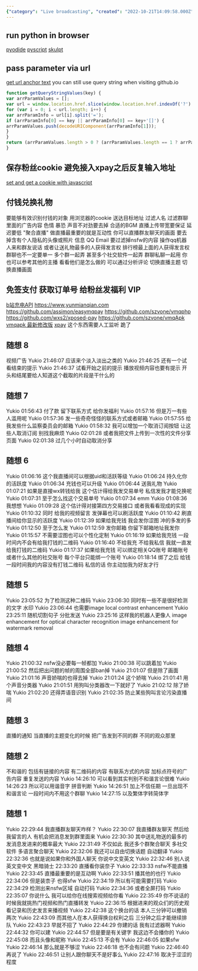 ```yaml
---
{"category": "Live broadcasting", "created": "2022-10-21T14:09:58.000Z", "date": "2022-10-21 14:09:58", "description": "This article dives into optimizing live broadcasts for an enhanced user experience. It explores the use of Python in a web browser along with various features such as QR code detection, content filtering, interactive chats, reward systems, low latency streaming, and ad management to improve the overall quality and engagement of live broadcasts.", "modified": "2022-12-12T19:43:34.514Z", "tags": ["live broadcast", "user experience", "Python", "QR code detection", "content filtering", "chat interactions", "reward systems", "low latency streaming", "ad management"], "title": "关于做直播 about live streaming"}
---
```

## run python in browser
[pyodide](https://python-in-browser.com/)
[pyscript](https://coderoasis.com/run-python-in-the-web-browser/)
[skulpt](http://skulpt.org/)
## pass parameter via url
[get url anchor text](https://programming.bogdanbucur.eu/how-to-get-the-url-anchor-with-javascript/)
you can still use query string when visiting github.io
```javascript
function getQueryStringValues(key) {
var arrParamValues = [];
var url = window.location.href.slice(window.location.href.indexOf('?') + 1).split('&');
for (var i = 0; i < url.length; i++) {
var arrParamInfo = url[i].split('=');
if (arrParamInfo[0] == key || arrParamInfo[0] == key+'[]') {
arrParamValues.push(decodeURIComponent(arrParamInfo[1]));
}
}
return (arrParamValues.length > 0 ? (arrParamValues.length == 1 ? arrParamValues[0] : arrParamValues) : null);
}
```
## 保存粉丝cookie 避免接入xpay之后反复输入地址
[set and get a cookie with javascript](https://www.tutorialspoint.com/How-to-set-a-cookie-and-get-a-cookie-with-JavaScript)
## 付钱兑换礼物
要能够有效识别付钱的对象 用浏览器的cookie 送达目标地址
过滤人名
过滤群聊里面的广告内容 色情 暴恐 声音不对劲要去掉 合适的BGM
直播上传带宽要保证 延迟要低
"聚合直播"
做直播最重要的就是互动性
你可以直播群友聊天的画面 要去掉含有个人隐私的头像或照片 信息 QQ Email 要过滤掉nsfw的内容 操作qq机器人来和群友说话 或者让送礼物最多的人获得发言权 排行榜最上面的人获得发言权 群聊也不一定要单一 多个群一起弄 甚至多个社交软件一起弄 群聊私聊一起用
你也可以参考其他的主播 看看他们是怎么做的
可以通过分析评论 切换直播主题 切换直播画面
## 免签支付 获取订单号 给粉丝发福利 VIP
[b站充电API](https://github.com/SocialSisterYi/bilibili-API-collect/blob/be65d5f05b8024acf2b34c583a5d66144ec3c141/electric/WeChat&Alipay.md)
https://www.yunmianqian.com
https://github.com/assimon/easymqpay
https://github.com/szvone/vmqphp
https://github.com/wxs2/xposed-pay
https://github.com/szvone/vmqApk
[vmqapk 最新修改版](https://github.com/zwc456baby/vmqApk)
[xpay](https://github.com/Exrick/xpay) 这个东西需要人工监听 跪了
## 随想 8
视频广告
Yukio 21:46:07
应该来个淡入淡出之类的
Yukio 21:46:25
还有一个试看结束的提示
Yukio 21:46:37
试看开始之前的提示
播放视频内容也要有提示 开头和结尾要给人知道这个截取的片段是干什么的
## 随想 7
Yukio 01:56:43
付了款 留下联系方式 给你发福利
Yukio 01:57:16
但是万一有些人滥用呢
Yukio 01:57:36
发一些奇奇怪怪的联系方式或者邮箱
Yukio 01:57:55
给我发些什么监察委员会的邮箱
Yukio 01:58:32
我可以增加一个取消订阅按钮 让这些人取消订阅 别找我麻烦
Yukio 02:01:28
或者我把文件上传到一次性的文件分享页面
Yukio 02:01:38
过几个小时自动取消分享
## 随想 6
Yukio 01:06:16
这个我直播间可以根据uid和活跃等级
Yukio 01:06:24
持久化你的活跃度
Yukio 01:06:34
充钱也可以升级
Yukio 01:06:44
送我礼物
Yukio 01:07:21
如果是直接wx转钱给我 这个估计得给我发交易单号 私信发我才能兑换呢
Yukio 01:07:31
至于怎么找这个交易单号
Yukio 01:07:34
emm
Yukio 01:08:36
我想想
Yukio 01:09:28
这个估计得对接第四方交易接口 或者我看看现成的实现
Yukio 01:10:32
同时 给我的视频留言 发弹幕也可以刷活跃度
Yukio 01:10:42
刷直播间给你显示的活跃度
Yukio 01:12:39
如果给我充钱 我会发你涩图 冲的多发的多
Yukio 01:12:50
至于怎么发
Yukio 01:12:59
发你邮箱 你留下邮箱地址我发你
Yukio 01:15:57
不需要涩图也可以个性化定制
Yukio 01:16:19
如果给我充钱 一段时间内不会有给我打钱的二维码
Yukio 01:16:40
不给我充 不给我私信 我就一直发给我打钱的二维码
Yukio 01:17:37
如果给我充钱 可以绑定相关QQ账号 邮箱账号 或者什么其他的社交账号 每个平台只能绑一个账号
Yukio 01:18:14
绑了之后 给钱 一段时间我的内容没有打钱二维码 私信的话
你主动加我为好友才行
## 随想 5
Yukio 23:05:52
为了检测这种二维码
Yukio 23:06:30
同时有一些不是很好检测的文字 水印
Yukio 23:06:44
也需要image local contrast enhancement
Yukio 23:25:11
随机切割句子 分批发送
Yukio 23:25:16
这样我的机器人更像人
image enhancement for optical character recognition
image enhancement for watermark removal
## 随想 4
Yukio 21:00:32
nsfw没必要每一帧都加
Yukio 21:00:38
可以跳着加
Yukio 21:00:52
然后把出问题的帧的周围全部ban掉
Yukio 21:01:07
但是除了画面
Yukio 21:01:16
声音娇喘的也得去掉
Yukio 21:01:24
这个娇喘
Yukio 21:01:41
用个声音分类器
Yukio 21:01:51
用狗叫分类器改一下就好了
Yukio 21:02:12
除了娇喘
Yukio 21:02:20
还得弄语音识别
Yukio 21:02:35
防止某些狗叫言论污染直播间
## 随想 3
直播的通知 当直播的主题变化的时候 把广告发到不同的群 不同的观众那里
## 随想 2
不和谐的 包括有链接的内容 有二维码的内容 有联系方式的内容  加标点符号的广告内容 重复发送的内容
Yukio 14:26:10
可以看到其实判别不和谐言论很难
Yukio 14:26:23
所以可以用谐音字 拼音判断
Yukio 14:26:51
加上不信任期 一旦出现不和谐言论 一段时间内不用这个群聊
Yukio 14:27:15
以及繁体字转简体字
## 随想 1
Yukio 22:29:44
我直播群友聊天咋样？
Yukio 22:30:07
我直播群友聊天 然后给我留言的人 有机会把消息发到群里面来
Yukio 22:30:30
其中送礼物送的最多的发消息发进来的概率最大
Yukio 22:31:49
不仅如此 我还多个群聚合聊天 多社交软件 多语言聚合聊天
Yukio 22:32:06
我还可以自由切换话题 自动翻译
Yukio 22:32:36
也就是说如果你和外国人聊天 你说中文变英文
Yukio 22:32:46
别人说英文变中文
黑暗骑士 22:33:20
直播看你装奈子
Yukio 22:33:33
nsfw不能直播
Yukio 22:33:45
直播最重要的是互动啊
Yukio 22:33:51
播其他的也行
Yukio 22:34:06
但是装柰子 也得sfw
Yukio 22:34:19
所以有可能需要打码
Yukio 22:34:29
检测出来nsfw区域 自动打码
Yukio 22:34:36
或者全屏打码
Yukio 22:35:07
你说什么 我可以给你在线搜索视频给你看
Yukio 22:35:49
你不说话的时候我就挑热门视频和热门直播转发
Yukio 22:36:15
根据进来的观众们的历史观看记录和历史发言来播视频
Yukio 22:42:38
这个换台的话 本人三分钟可以撤销两次
Yukio 22:43:09
而其他人在本人获得换台权利之后 三分钟之后才能继续排队
Yukio 22:43:23
早就不招了
Yukio 22:44:29
你建的话 我有过滤器啊
Yukio 22:44:32
你可以建
Yukio 22:44:57
但是要是有关键字 我这边不会播你的
Yukio 22:45:08
而且头像和昵称
Yukio 22:45:13
不会有
Yukio 22:46:05
如果sfw
Yukio 22:46:14
那么就是不够涩
Yukio 22:46:18
也不会有问题
Yukio 22:46:40
再说了
Yukio 22:46:51
让别人跟你聊天不是好事么
Yukio 22:47:16
取决于涩涩的程度